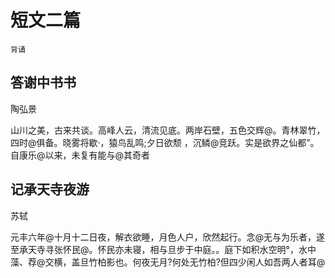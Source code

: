 # 短文二篇

`背诵`

## 答谢中书书

陶弘景

山川之美，古来共谈。高峰人云，清流见底。两岸石壁，五色交辉@。青林翠竹，四时@俱备。晓雾将歇·，猿鸟乱鸣;夕日欲颓 ，沉鳞@竞跃。实是欲界之仙都”。自康乐@以来，未复有能与@其奇者

## 记承天寺夜游

苏轼

元丰六年@十月十二日夜，解衣欲睡，月色人户，欣然起行。念@无与为乐者，遂至承天寺寻张怀民@。怀民亦未寝，相与旦步于中庭。。庭下如积水空明°，水中藻、荐@交横，盖旦竹柏影也。何夜无月?何处无竹柏?但四少闲人如吾两人者耳@

